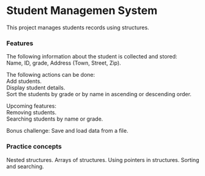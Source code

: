 # Student Managemen System

This project manages students records using structures.

### Features
The following information about the student is collected and stored:  
  Name, ID, grade, Address (Town, Street, Zip).

The following actions can be done:  
  Add students.  
  Display student details.  
  Sort the students by grade or by name in ascending or descending order.  

Upcoming features:  
  Removing students.  
  Searching students by name or grade.  

Bonus challenge:
  Save and load data from a file.

### Practice concepts
Nested structures.
Arrays of structures.
Using pointers in structures.
Sorting and searching.
